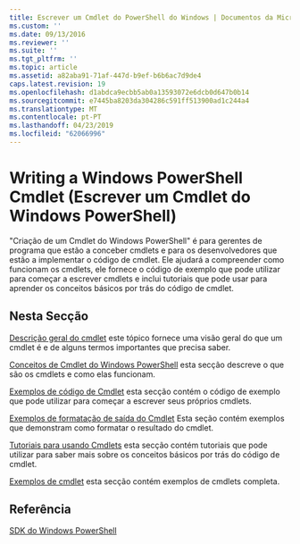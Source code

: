 ```yaml
---
title: Escrever um Cmdlet do PowerShell do Windows | Documentos da Microsoft
ms.custom: ''
ms.date: 09/13/2016
ms.reviewer: ''
ms.suite: ''
ms.tgt_pltfrm: ''
ms.topic: article
ms.assetid: a82aba91-71af-447d-b9ef-b6b6ac7d9de4
caps.latest.revision: 19
ms.openlocfilehash: d1abdca9ecbb5ab0a13593072e6dcb0d647b0b14
ms.sourcegitcommit: e7445ba8203da304286c591ff513900ad1c244a4
ms.translationtype: MT
ms.contentlocale: pt-PT
ms.lasthandoff: 04/23/2019
ms.locfileid: "62066996"
---
```

# <a name="writing-a-windows-powershell-cmdlet"></a>Writing a Windows PowerShell Cmdlet (Escrever um Cmdlet do Windows PowerShell)

"Criação de um Cmdlet do Windows PowerShell" é para gerentes de programa que estão a conceber cmdlets e para os desenvolvedores que estão a implementar o código de cmdlet. Ele ajudará a compreender como funcionam os cmdlets, ele fornece o código de exemplo que pode utilizar para começar a escrever cmdlets e inclui tutoriais que pode usar para aprender os conceitos básicos por trás do código de cmdlet.

## <a name="in-this-section"></a>Nesta Secção

[Descrição geral do cmdlet](./cmdlet-overview.md) este tópico fornece uma visão geral do que um cmdlet é e de alguns termos importantes que precisa saber.

[Conceitos de Cmdlet do Windows PowerShell](./windows-powershell-cmdlet-concepts.md) esta secção descreve o que são os cmdlets e como elas funcionam.

[Exemplos de código de Cmdlet](./examples-of-cmdlet-code.md) esta secção contém o código de exemplo que pode utilizar para começar a escrever seus próprios cmdlets.

[Exemplos de formatação de saída do Cmdlet](https://msdn.microsoft.com/en-us/65829249-124d-47d0-9bf3-8e397dc55855) Esta seção contém exemplos que demonstram como formatar o resultado do cmdlet.

[Tutoriais para usando Cmdlets](./tutorials-for-writing-cmdlets.md) esta secção contém tutoriais que pode utilizar para saber mais sobre os conceitos básicos por trás do código de cmdlet.

[Exemplos de cmdlet](./cmdlet-samples.md) esta secção contém exemplos de cmdlets completa.

## <a name="reference"></a>Referência

[SDK do Windows PowerShell](../windows-powershell-reference.md)
